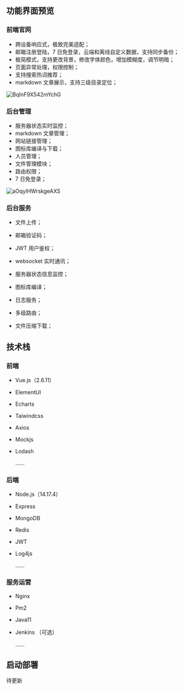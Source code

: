 ## 功能界面预览

### 前端官网

- 跨设备响应式，极致完美适配；
- 邮箱注册登陆，7 日免登录，云端和离线自定义数据，支持同步备份；
- 极简模式，支持更改背景，修改字体颜色，增加模糊度，调节明暗；
- 页面异常处理，权限控制；
- 支持搜索热词推荐；
- markdown 文章展示，支持三级目录定位；

![BqInF9X542mYchG](https://s2.loli.net/2022/05/19/BqInF9X542mYchG.png)

### 后台管理

- 服务器状态实时监控；
- markdown 文章管理；
- 网站链接管理；
- 图标库编译与下载；
- 人员管理；
- 文件管理模块；
- 路由权限；
- 7 日免登录；

![aOqylHWrskgeAXS](https://s2.loli.net/2022/05/19/aOqylHWrskgeAXS.png)

### 后台服务

- 文件上传；
- 邮箱验证码；

- JWT 用户鉴权；
- websocket 实时通讯；
- 服务器状态信息监控；
- 图标库编译；
- 日志服务；
- 多级路由；
- 文件压缩下载；

## 技术栈

### 前端

- Vue.js（2.6.11）

- ElementUI

- Echarts

- Taiwindcss

- Axios

- Mockjs

- Lodash

  ......

### 后端

- Node.js（14.17.4）

- Express

- MongoDB

- Redis

- JWT

- Log4js

  ......

### 服务运营

- Nginx

- Pm2

- Java11

- Jenkins （可选）

  ......

## 启动部署

待更新
